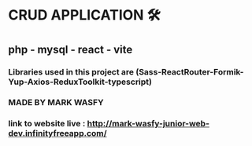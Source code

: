 # CRUD APPLICATION 🛠
## php - mysql - react - vite
### Libraries used in this project are (Sass-ReactRouter-Formik-Yup-Axios-ReduxToolkit-typescript)
### MADE BY MARK WASFY
### link to website live : http://mark-wasfy-junior-web-dev.infinityfreeapp.com/
